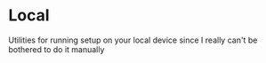 # Local

Utilities for running setup on your local device since I really can't be bothered to do it manually